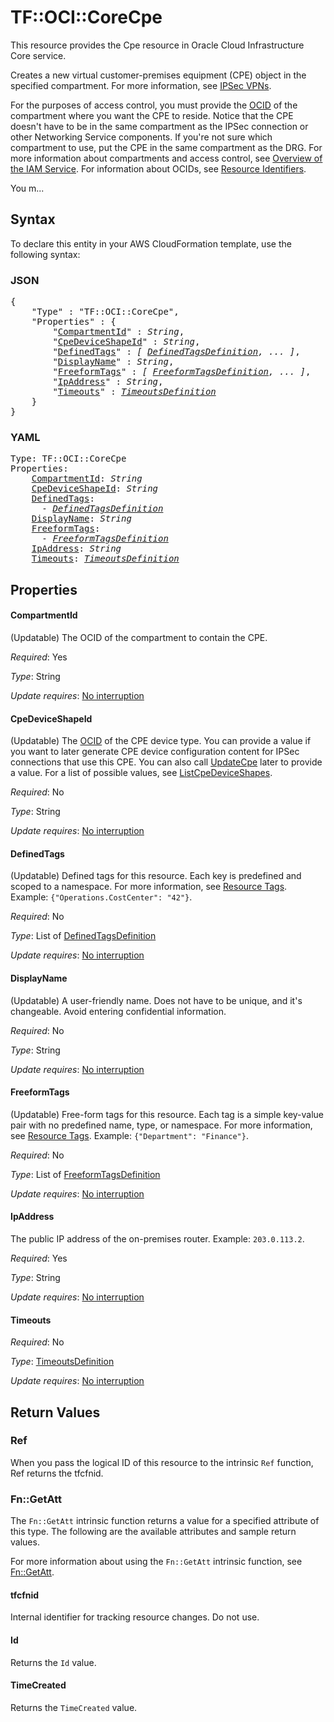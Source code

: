 # TF::OCI::CoreCpe

This resource provides the Cpe resource in Oracle Cloud Infrastructure Core service.

Creates a new virtual customer-premises equipment (CPE) object in the specified compartment. For
more information, see [IPSec VPNs](https://docs.cloud.oracle.com/iaas/Content/Network/Tasks/managingIPsec.htm).

For the purposes of access control, you must provide the [OCID](https://docs.cloud.oracle.com/iaas/Content/General/Concepts/identifiers.htm) of the compartment where you want
the CPE to reside. Notice that the CPE doesn't have to be in the same compartment as the IPSec
connection or other Networking Service components. If you're not sure which compartment to
use, put the CPE in the same compartment as the DRG. For more information about
compartments and access control, see [Overview of the IAM Service](https://docs.cloud.oracle.com/iaas/Content/Identity/Concepts/overview.htm).
For information about OCIDs, see [Resource Identifiers](https://docs.cloud.oracle.com/iaas/Content/General/Concepts/identifiers.htm).

You m...

## Syntax

To declare this entity in your AWS CloudFormation template, use the following syntax:

### JSON

<pre>
{
    "Type" : "TF::OCI::CoreCpe",
    "Properties" : {
        "<a href="#compartmentid" title="CompartmentId">CompartmentId</a>" : <i>String</i>,
        "<a href="#cpedeviceshapeid" title="CpeDeviceShapeId">CpeDeviceShapeId</a>" : <i>String</i>,
        "<a href="#definedtags" title="DefinedTags">DefinedTags</a>" : <i>[ <a href="definedtagsdefinition.md">DefinedTagsDefinition</a>, ... ]</i>,
        "<a href="#displayname" title="DisplayName">DisplayName</a>" : <i>String</i>,
        "<a href="#freeformtags" title="FreeformTags">FreeformTags</a>" : <i>[ <a href="freeformtagsdefinition.md">FreeformTagsDefinition</a>, ... ]</i>,
        "<a href="#ipaddress" title="IpAddress">IpAddress</a>" : <i>String</i>,
        "<a href="#timeouts" title="Timeouts">Timeouts</a>" : <i><a href="timeoutsdefinition.md">TimeoutsDefinition</a></i>
    }
}
</pre>

### YAML

<pre>
Type: TF::OCI::CoreCpe
Properties:
    <a href="#compartmentid" title="CompartmentId">CompartmentId</a>: <i>String</i>
    <a href="#cpedeviceshapeid" title="CpeDeviceShapeId">CpeDeviceShapeId</a>: <i>String</i>
    <a href="#definedtags" title="DefinedTags">DefinedTags</a>: <i>
      - <a href="definedtagsdefinition.md">DefinedTagsDefinition</a></i>
    <a href="#displayname" title="DisplayName">DisplayName</a>: <i>String</i>
    <a href="#freeformtags" title="FreeformTags">FreeformTags</a>: <i>
      - <a href="freeformtagsdefinition.md">FreeformTagsDefinition</a></i>
    <a href="#ipaddress" title="IpAddress">IpAddress</a>: <i>String</i>
    <a href="#timeouts" title="Timeouts">Timeouts</a>: <i><a href="timeoutsdefinition.md">TimeoutsDefinition</a></i>
</pre>

## Properties

#### CompartmentId

(Updatable) The OCID of the compartment to contain the CPE.

_Required_: Yes

_Type_: String

_Update requires_: [No interruption](https://docs.aws.amazon.com/AWSCloudFormation/latest/UserGuide/using-cfn-updating-stacks-update-behaviors.html#update-no-interrupt)

#### CpeDeviceShapeId

(Updatable) The [OCID](https://docs.cloud.oracle.com/iaas/Content/General/Concepts/identifiers.htm) of the CPE device type. You can provide a value if you want to later generate CPE device configuration content for IPSec connections that use this CPE. You can also call [UpdateCpe](https://docs.cloud.oracle.com/iaas/api/#/en/iaas/latest/Cpe/UpdateCpe) later to provide a value. For a list of possible values, see [ListCpeDeviceShapes](https://docs.cloud.oracle.com/iaas/api/#/en/iaas/latest/CpeDeviceShapeSummary/ListCpeDeviceShapes).

_Required_: No

_Type_: String

_Update requires_: [No interruption](https://docs.aws.amazon.com/AWSCloudFormation/latest/UserGuide/using-cfn-updating-stacks-update-behaviors.html#update-no-interrupt)

#### DefinedTags

(Updatable) Defined tags for this resource. Each key is predefined and scoped to a namespace. For more information, see [Resource Tags](https://docs.cloud.oracle.com/iaas/Content/General/Concepts/resourcetags.htm).  Example: `{"Operations.CostCenter": "42"}`.

_Required_: No

_Type_: List of <a href="definedtagsdefinition.md">DefinedTagsDefinition</a>

_Update requires_: [No interruption](https://docs.aws.amazon.com/AWSCloudFormation/latest/UserGuide/using-cfn-updating-stacks-update-behaviors.html#update-no-interrupt)

#### DisplayName

(Updatable) A user-friendly name. Does not have to be unique, and it's changeable. Avoid entering confidential information.

_Required_: No

_Type_: String

_Update requires_: [No interruption](https://docs.aws.amazon.com/AWSCloudFormation/latest/UserGuide/using-cfn-updating-stacks-update-behaviors.html#update-no-interrupt)

#### FreeformTags

(Updatable) Free-form tags for this resource. Each tag is a simple key-value pair with no predefined name, type, or namespace. For more information, see [Resource Tags](https://docs.cloud.oracle.com/iaas/Content/General/Concepts/resourcetags.htm).  Example: `{"Department": "Finance"}`.

_Required_: No

_Type_: List of <a href="freeformtagsdefinition.md">FreeformTagsDefinition</a>

_Update requires_: [No interruption](https://docs.aws.amazon.com/AWSCloudFormation/latest/UserGuide/using-cfn-updating-stacks-update-behaviors.html#update-no-interrupt)

#### IpAddress

The public IP address of the on-premises router.  Example: `203.0.113.2`.

_Required_: Yes

_Type_: String

_Update requires_: [No interruption](https://docs.aws.amazon.com/AWSCloudFormation/latest/UserGuide/using-cfn-updating-stacks-update-behaviors.html#update-no-interrupt)

#### Timeouts

_Required_: No

_Type_: <a href="timeoutsdefinition.md">TimeoutsDefinition</a>

_Update requires_: [No interruption](https://docs.aws.amazon.com/AWSCloudFormation/latest/UserGuide/using-cfn-updating-stacks-update-behaviors.html#update-no-interrupt)

## Return Values

### Ref

When you pass the logical ID of this resource to the intrinsic `Ref` function, Ref returns the tfcfnid.

### Fn::GetAtt

The `Fn::GetAtt` intrinsic function returns a value for a specified attribute of this type. The following are the available attributes and sample return values.

For more information about using the `Fn::GetAtt` intrinsic function, see [Fn::GetAtt](https://docs.aws.amazon.com/AWSCloudFormation/latest/UserGuide/intrinsic-function-reference-getatt.html).

#### tfcfnid

Internal identifier for tracking resource changes. Do not use.

#### Id

Returns the <code>Id</code> value.

#### TimeCreated

Returns the <code>TimeCreated</code> value.


